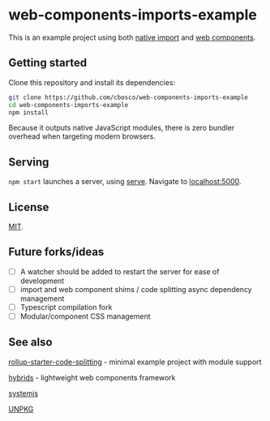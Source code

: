 # web-components-imports-example

This is an example project using both [native import](https://developer.mozilla.org/en-US/docs/Web/JavaScript/Reference/Statements/import) and [web components](https://www.webcomponents.org/).

## Getting started

Clone this repository and install its dependencies:

```bash
git clone https://github.com/cbosco/web-components-imports-example
cd web-components-imports-example
npm install
```

Because it outputs native JavaScript modules, there is zero bundler overhead when targeting modern browsers.


## Serving

`npm start` launches a server, using [serve](https://github.com/zeit/serve). Navigate to [localhost:5000](http://localhost:5000).

## License

[MIT](LICENSE).

## Future forks/ideas

- [ ] A watcher should be added to restart the server for ease of development
- [ ] import and web component shims / code splitting async dependency management
- [ ] Typescript compilation fork 
- [ ] Modular/component CSS management

## See also

[rollup-starter-code-splitting](https://github.com/rollup/rollup-starter-code-splitting) - minimal example project with module support

[hybrids](https://github.com/hybridsjs/hybrids) - lightweight web components framework

[systemjs](https://github.com/systemjs/systemjs)

[UNPKG](https://unpkg.com)